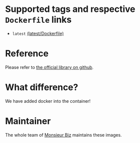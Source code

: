 # Supported tags and respective `Dockerfile` links

* `latest` [(latest/Dockerfile)](https://github.com/monsieurbiz/docker/blob/master/code-server/Dockerfile)

# Reference

Please refer to [the official library on github](https://github.com/codercom/code-server).

# What difference?

We have added docker into the container!

# Maintainer

The whole team of [Monsieur Biz](https://github.com/monsieurbiz) maintains these images.
